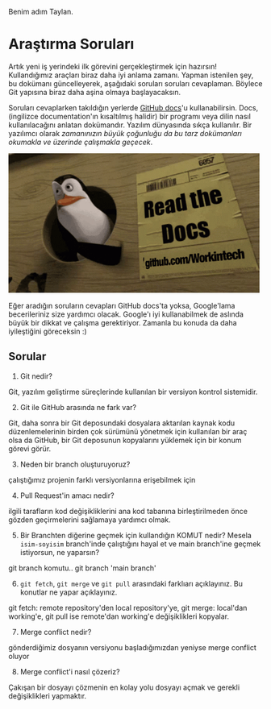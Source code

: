 Benim adım Taylan.

# Araştırma Soruları

Artık yeni iş yerindeki ilk görevini gerçekleştirmek için hazırsın! Kullandığımız araçları biraz daha iyi anlama zamanı. Yapman istenilen şey, bu dokümanı güncelleyerek, aşağıdaki soruları soruları cevaplaman. Böylece Git yapısına biraz daha aşina olmaya başlayacaksın.

Soruları cevaplarken takıldığın yerlerde [GitHub docs](https://docs.github.com/en)'u kullanabilirsin. Docs, (ingilizce documentation'ın kısaltılmış halidir) bir programı veya dilin nasıl kullanılacağını anlatan dokümandır. Yazılım dünyasında sıkça kullanılır. Bir yazılımcı olarak _zamanınızın büyük çoğunluğu da bu tarz dokümanları okumakla ve üzerinde çalışmakla geçecek_.

![READ THE DOCS](https://github.com/Workintech/FSWeb-S1G1-Projesi-Web-Development-Projesi-icin-Git/blob/main/read-the-docs-wit.gif?raw=true)

Eğer aradığın soruların cevapları GitHub docs'ta yoksa, Google'lama becerileriniz size yardımcı olacak. Google'ı iyi kullanabilmek de aslında büyük bir dikkat ve çalışma gerektiriyor. Zamanla bu konuda da daha iyileştiğini göreceksin :)

## Sorular

1. Git nedir?

Git, yazılım geliştirme süreçlerinde kullanılan bir versiyon kontrol sistemidir.

2. Git ile GitHub arasında ne fark var?

Git, daha sonra bir Git deposundaki dosyalara aktarılan kaynak kodu düzenlemelerinin birden çok sürümünü yönetmek için kullanılan bir araç olsa da GitHub, bir Git deposunun kopyalarını yüklemek için bir konum görevi görür.

3. Neden bir branch oluşturuyoruz?

çalıştığımız projenin farklı versiyonlarına erişebilmek için

4. Pull Request'in amacı nedir?

ilgili tarafların kod değişikliklerini ana kod tabanına birleştirilmeden önce gözden geçirmelerini sağlamaya yardımcı olmak.

5. Bir Branchten diğerine geçmek için kullandığın KOMUT nedir? Mesela `isim-soyisim` branch'inde çalıştığını hayal et ve main branch'ine geçmek istiyorsun, ne yaparsın?

git branch komutu.. git branch 'main branch'

6. `git fetch`, `git merge` ve `git pull` arasındaki farklıarı açıklayınız. Bu konutlar ne yapar açıklayınız.

git fetch: remote repository'den local repository'ye, git merge: local'dan working'e, git pull ise remote'dan working'e değişiklikleri kopyalar.

7. Merge conflict nedir?

gönderdiğimiz dosyanın versiyonu başladığımızdan yeniyse merge conflict oluyor

8. Merge conflict'i nasıl çözeriz?

Çakışan bir dosyayı çözmenin en kolay yolu dosyayı açmak ve gerekli değişiklikleri yapmaktır.
